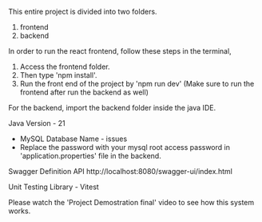 This entire project is divided into two folders. 

1. frontend
2. backend

In order to run the react frontend, follow these steps in the terminal,

1. Access the frontend folder.
2. Then type 'npm install'.
3. Run the front end of the project by 'npm run dev' (Make sure to run the frontend after run the backend as well)

For the backend, import the backend folder inside the java IDE.

Java Version - 21

- MySQL Database Name - issues
- Replace the password with your mysql root access password in 'application.properties' file in the backend.

Swagger Definition API
http://localhost:8080/swagger-ui/index.html

Unit Testing Library - Vitest

Please watch the 'Project Demostration final' video to see how this system works.
